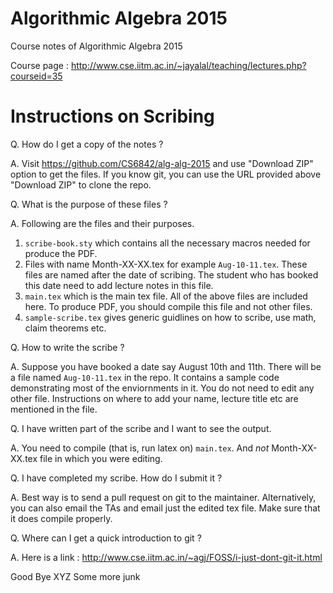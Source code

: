 # Algorithmic Algebra 2015
Course notes of Algorithmic Algebra 2015

Course page : http://www.cse.iitm.ac.in/~jayalal/teaching/lectures.php?courseid=35

# Instructions on Scribing

Q. How do I get a copy of the notes ?

A. Visit https://github.com/CS6842/alg-alg-2015 and use "Download ZIP" option
    to get the files. If you know git, you can use the URL provided above
    "Download ZIP" to clone the repo.

Q. What is the purpose of these files ?

A. Following are the files and their purposes.
  1. ``scribe-book.sty`` which contains all the necessary macros needed for produce the PDF.
  2. Files with name Month-XX-XX.tex for example ``Aug-10-11.tex``. These files
     are named after the date of scribing. The student who has booked this
     date need to add lecture notes in this file.
  3. ``main.tex`` which is the main tex file. All of the above files are included
     here. To produce PDF, you should compile this file and not other files.
  4. ``sample-scribe.tex`` gives generic guidlines on how to scribe, use math, claim theorems etc.

Q. How to write the scribe ?

A. Suppose you have booked a date say August 10th and 11th. There will be a
    file named ``Aug-10-11.tex`` in the repo. It contains a sample code
    demonstrating most of the enviornments in it. You do not need to edit any other file.
    Instructions on where to add your name, lecture title etc are mentioned in the file. 

Q. I have written part of the scribe and I want to see the output.

A. You need to compile (that is, run latex on) ``main.tex``. And *not* Month-XX-XX.tex file in which you were editing.

Q. I have completed my scribe. How do I submit it ?

A. Best way is to send a pull request on git to the maintainer. Alternatively, you can also email the TAs and email just the edited tex file. Make sure that it does compile properly.

Q. Where can I get a quick introduction to git ?

A. Here is a link : http://www.cse.iitm.ac.in/~agj/FOSS/i-just-dont-git-it.html

Good Bye XYZ
Some more junk 

